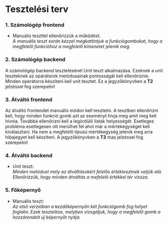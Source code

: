 # Tesztelési terv

### 1. Számológép frontend 
* Manuális teszttel ellenőrizzük a működést:  
_A manuális teszt során kézzel megkattintjuk a funkciógombokat, hogy a megfelelő funkcióhoz a
megfelelő kimenetet jelenik meg._
### 2. Számológép backend
A számológép backend tesztelésénél Unit teszt alkalmazása. Ezeknek a unit teszteknek 
az opárátorok metódusainak pontosságát kell ellenőriznie. Minden operátorra készíteni kell
unit tesztet. Ez a jegyzőkönyvben a **T2** jelzéssel fog szerepelni!
### 3. Átváltó frontend 
Az átváltó frontendet manuális módon kell tesztelni. A tesztben ellenőrizni kell, hogy
minden funkció gomb azt az eseményt hívja meg amit meg kell hívnia. Továbbá ellenőrizni kell
a legördülő listák helyességét. Esetleges probléma esetlegesen ott merülhet fel 
ahol már a mértékegységet kell kiválasztani. Ha nem a megfelelő típusú mértékegység jelenik meg
arra hibajegyet kell készíteni. A jegyzőkönyvben a **T3** mas jelzéssel fog szerepelni!
### 4. Átváltó backend
* Unit teszt:  
_Minden metódust mely az átváltásokért felelős értéktesztnek vetjük alá. Ellenőrizzük, hogy
minden átváltás a mefelelő értékkel tér vissza._
### 5. Főképernyő
* Manuális teszt:  
_Az első verzióban a kezdőképernyőn két funkciógomb fog helyet foglalni. Ezek tesztelése, melyben
vizsgáljuk, hogy a megfelelő gomb a hozzárendelt új képernyőt nyitja._